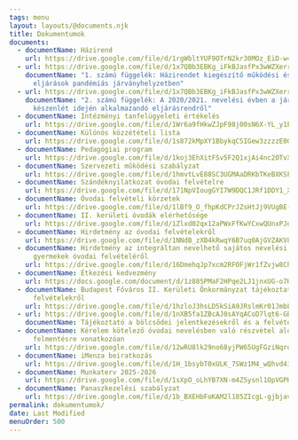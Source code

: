 ```yaml
---
tags: menu
layout: layouts/@documents.njk
title: Dokumentumok
documents:
  - documentName: Házirend
    url: https://drive.google.com/file/d/1rgWbltYUF9OTrN2kr30MOz_EiD-w4y4O/view?usp=sharing
  - url: https://drive.google.com/file/d/1x7QBb3EBKg_iFkBJasfPx3wWZXerrGFj/view?usp=sharing
    documentName: "1. számú függelék: Házirendet kiegészítő működési és egészségügyi
      eljárások pandémiás járványhelyzetben"
  - url: https://drive.google.com/file/d/1x7QBb3EBKg_iFkBJasfPx3wWZXerrGFj/view?usp=sharing
    documentName: "2. számú függelék: A 2020/2021. nevelési évben a járványügyi
      készenlét idején alkalmazandó eljárásrendről"
  - documentName: Intézményi tanfelügyeleti értékelés
    url: https://drive.google.com/file/d/1Wr6a9fHkwZJpF98j00sN6X-YL_y1EtLk/view?usp=sharing
  - documentName: Különös közzétételi lista
    url: https://drive.google.com/file/d/1s872kMpXY1BbykqCSIGew3zzzzE0GxPH/view?usp=sharing
  - documentName: Pedagógiai program
    url: https://drive.google.com/file/d/1koj3EhXitFSv5F2Q1xjAi4nc2OTvXdUk/view?usp=sharing
  - documentName: Szervezeti működési szabályzat
    url: https://drive.google.com/file/d/1hmvtLvE88SC3UGMAaDRKbTKeBXKSFnP3/view?usp=sharing
  - documentName: Szándéknyilatkozat óvodai felvételre
    url: https://drive.google.com/file/d/171NpVIougGYI7W9DQC1JRf1DDY1_XfUM/view?usp=share_link
  - documentName: Óvodai felvételi körzetek
    url: https://drive.google.com/file/d/1lBf9_O_fhpKdCPrJZsHtJj9VUgBE-EMD/view?usp=sharing
  - documentName: II. kerületi óvodák elérhetősége
    url: https://drive.google.com/file/d/1Zlxd02qx12aPWxFfKwYCxwQUnxPJoBb9/view?usp=sharing
  - documentName: Hirdetmény az óvodai felvételekről
    url: https://drive.google.com/file/d/1NNdB_zXB4kRwqY6B7uq0AjGVZAKV8NPT/view?usp=sharing
  - documentName: Hirdetmény az integráltan nevelhető sajátos nevelési igényű
      gyermekek óvodai felvételéről
    url: https://drive.google.com/file/d/16DmehqJp7xcm2RFOFjWr1fZvjw8ChhjM/view?usp=sharing
  - documentName: Étkezési kedvezmény
    url: https://docs.google.com/document/d/1z88SPMaF2HPqe2LJ1jnxUG-o7HySGThVaTGTfujnuvw/edit?usp=sharing
  - documentName: Budapest Főváros II. Kerületi Önkormányzat tájékoztató az óvodai
      felvételekről
    url: https://drive.google.com/file/d/1hzloJ3hsLD5kSiA9JRslmKr01JmbLPk6/view?usp=sharing
  - url: https://drive.google.com/file/d/1nXB5fa1ZBcAJ0sAYqACoD7lqt6-GBuGZ/view?usp=share_link
    documentName: Tájékoztató a bölcsődei jelentkezésekről és a felvételi eljárásról
  - documentName: Kérelem kötelező óvodai nevelésben való részvétel alóli
      felmentésre vonatkozóan
    url: https://drive.google.com/file/d/12wRU8lk29no68yjPW65UgFGziNqrqLjP/view?usp=share_link
  - documentName: iMenza beiratkozás
    url: https://drive.google.com/file/d/1H_1bsybT0xULK_7SWz1M4_wQhvd4i8T2/view?usp=share_link
  - documentName: Munkaterv 2025-2026
    url: https://drive.google.com/file/d/1sXpO_oLhYB7XN-m4Z5ysnl1OpVGPHs7t/view?usp=share_link
  - documentName: Panaszkezelési szabályzat
    url: https://drive.google.com/file/d/1b_BXEHbFoKAM2l185ZIcgL-gjbjavU0E/view?usp=share_link
permalink: dokumentumok/
date: Last Modified
menuOrder: 500
---
```

